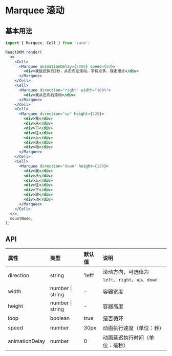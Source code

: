 # Marquee 滚动

## 基本用法

```jsx
import { Marquee, Cell } from 'zarm';

ReactDOM.render(
  <>
    <Cell>
      <Marquee animationDelay={2000} speed={50}>
        <div>我延迟执行2秒，从右向左滚动，字有点多，我走慢点</div>
      </Marquee>
    </Cell>
    <Cell>
      <Marquee direction="right" width="100%">
        <div>我从左向右滚动</div>
      </Marquee>
    </Cell>
    <Cell>
      <Marquee direction="up" height={120}>
        <div>我</div>
        <div>从</div>
        <div>下</div>
        <div>往</div>
        <div>上</div>
        <div>滚</div>
        <div>动</div>
      </Marquee>
    </Cell>
    <Cell>
      <Marquee direction="down" height={120}>
        <div>我</div>
        <div>从</div>
        <div>上</div>
        <div>往</div>
        <div>下</div>
        <div>滚</div>
        <div>动</div>
      </Marquee>
    </Cell>
  </>,
  mountNode,
);
```

## API

| 属性           | 类型             | 默认值 | 说明                                            |
| :------------- | :--------------- | :----- | :---------------------------------------------- |
| direction      | string           | 'left' | 滚动方向，可选值为`left`、`right`、`up`、`down` |
| width          | number \| string | -      | 容器宽度                                        |
| height         | number \| string | -      | 容器高度                                        |
| loop           | boolean          | true   | 是否循环                                        |
| speed          | number           | 30px   | 动画执行速度（单位：秒）                        |
| animationDelay | number           | 0      | 动画延迟执行时间（单位：毫秒）                  |

